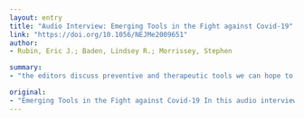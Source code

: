 ```yaml
---
layout: entry
title: "Audio Interview: Emerging Tools in the Fight against Covid-19"
link: "https://doi.org/10.1056/NEJMe2009651"
author:
- Rubin, Eric J.; Baden, Lindsey R.; Morrissey, Stephen

summary:
- "the editors discuss preventive and therapeutic tools we can hope to see in the weeks ahead, as well as well. In this audio interview conducted on April 8, 2020, the editors discussed preventive, therapeutic and preventive tools. The editors discuss a series of tools in the Fight against Covid-19 in an audio interview. They discuss the tools we hope for in weeks ahead. We can hope for weeks to come - and hopefully see them in the coming weeks. This audio interview will be conducted in April, 2020. Editors discuss the pitfalls of preventing and therapeutic. Emerging. Tools in the. we can expect to see."

original:
- "Emerging Tools in the Fight against Covid-19 In this audio interview conducted on April 8, 2020, the editors discuss preventive and therapeutic tools we can hope to see in the weeks ahead, as well ..."
---
```


